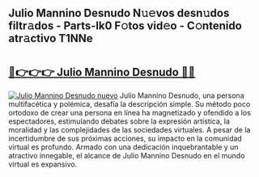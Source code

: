 ## Julio Mannino Desnudo N𝚞𝚎vos desn𝚞dos filtr𝚊dos - Parts-lk0 F𝚘tos vid𝚎o - C𝚘ntenido atr𝚊ctivo T1NNe

# <h2><a href="http://mbatmwe.tromn.icu/?c=Julio+Mannino+Desnudo">🔗👉👉👉 Julio Mannino Desnudo 🔗🔗</a></h2>

[![Julio Mannino Desnudo nuevo](https://i.imgur.com/pEAQMta.gif)](http://mbatmwe.tromn.icu/?c=Julio+Mannino+Desnudo)
Julio Mannino Desnudo, una persona multifacética y polémica, desafía la descripción simple. Su método poco ortodoxo de crear una persona en línea ha magnetizado y ofendido a los espectadores, estimulando debates sobre la expresión artística, la moralidad y las complejidades de las sociedades virtuales. A pesar de la incertidumbre de sus próximas acciones, su impacto en la comunidad virtual es profundo. Armado con una dedicación inquebrantable y un atractivo innegable, el alcance de Julio Mannino Desnudo en el mundo virtual es expansivo.
